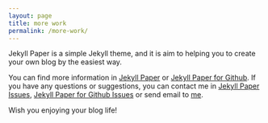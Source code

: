 ```yaml
---
layout: page
title: more work
permalink: /more-work/
---
```


Jekyll Paper is a simple Jekyll theme, and it is aim to helping you to create your own blog by the easiest way.

You can find more information in [Jekyll Paper][jekyll-paper] or [Jekyll Paper for Github][jekyll-paper-github]. If you have any questions or suggestions, you can contact me in [Jekyll Paper Issues][jekyll-paper-issues], [Jekyll Paper for Github Issues][jekyll-paper-github-issues] or send email to [me](mailto:i@ghosind.com). 

Wish you enjoying your blog life!

[jekyll-paper]: https://github.com/ghosind/Jekyll-Paper
[jekyll-paper-github]: https://github.com/ghosind/Jekyll-Paper-Github
[jekyll-paper-issues]: https://github.com/ghosind/Jekyll-Paper/issues
[jekyll-paper-github-issues]: https://github.com/ghosind/Jekyll-Paper-Github/issues